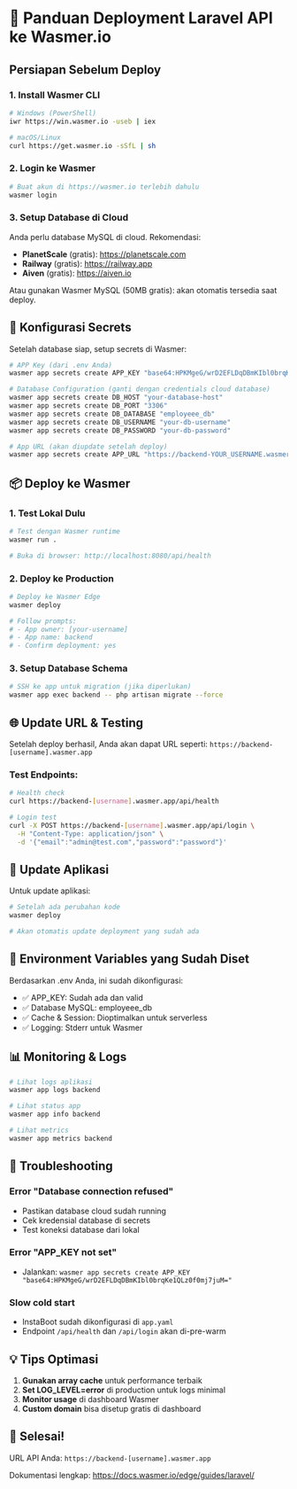 # 🚀 Panduan Deployment Laravel API ke Wasmer.io

## Persiapan Sebelum Deploy

### 1. Install Wasmer CLI
```bash
# Windows (PowerShell)
iwr https://win.wasmer.io -useb | iex

# macOS/Linux
curl https://get.wasmer.io -sSfL | sh
```

### 2. Login ke Wasmer
```bash
# Buat akun di https://wasmer.io terlebih dahulu
wasmer login
```

### 3. Setup Database di Cloud
Anda perlu database MySQL di cloud. Rekomendasi:
- **PlanetScale** (gratis): https://planetscale.com
- **Railway** (gratis): https://railway.app  
- **Aiven** (gratis): https://aiven.io

Atau gunakan Wasmer MySQL (50MB gratis): akan otomatis tersedia saat deploy.

## 🔧 Konfigurasi Secrets

Setelah database siap, setup secrets di Wasmer:

```bash
# APP Key (dari .env Anda)
wasmer app secrets create APP_KEY "base64:HPKMgeG/wrD2EFLDqDBmKIbl0brqKe1QLz0f0mj7juM="

# Database Configuration (ganti dengan credentials cloud database)
wasmer app secrets create DB_HOST "your-database-host"
wasmer app secrets create DB_PORT "3306"
wasmer app secrets create DB_DATABASE "employeee_db"  
wasmer app secrets create DB_USERNAME "your-db-username"
wasmer app secrets create DB_PASSWORD "your-db-password"

# App URL (akan diupdate setelah deploy)
wasmer app secrets create APP_URL "https://backend-YOUR_USERNAME.wasmer.app"
```

## 📦 Deploy ke Wasmer

### 1. Test Lokal Dulu
```bash
# Test dengan Wasmer runtime
wasmer run .

# Buka di browser: http://localhost:8080/api/health
```

### 2. Deploy ke Production
```bash
# Deploy ke Wasmer Edge
wasmer deploy

# Follow prompts:
# - App owner: [your-username]  
# - App name: backend
# - Confirm deployment: yes
```

### 3. Setup Database Schema
```bash
# SSH ke app untuk migration (jika diperlukan)
wasmer app exec backend -- php artisan migrate --force
```

## 🌐 Update URL & Testing

Setelah deploy berhasil, Anda akan dapat URL seperti:
`https://backend-[username].wasmer.app`

### Test Endpoints:
```bash
# Health check
curl https://backend-[username].wasmer.app/api/health

# Login test  
curl -X POST https://backend-[username].wasmer.app/api/login \
  -H "Content-Type: application/json" \
  -d '{"email":"admin@test.com","password":"password"}'
```

## 🔄 Update Aplikasi

Untuk update aplikasi:
```bash
# Setelah ada perubahan kode
wasmer deploy

# Akan otomatis update deployment yang sudah ada
```

## 🎯 Environment Variables yang Sudah Diset

Berdasarkan .env Anda, ini sudah dikonfigurasi:
- ✅ APP_KEY: Sudah ada dan valid
- ✅ Database MySQL: employeee_db
- ✅ Cache & Session: Dioptimalkan untuk serverless
- ✅ Logging: Stderr untuk Wasmer

## 📊 Monitoring & Logs

```bash
# Lihat logs aplikasi
wasmer app logs backend

# Lihat status app
wasmer app info backend

# Lihat metrics
wasmer app metrics backend
```

## 🐛 Troubleshooting

### Error "Database connection refused"
- Pastikan database cloud sudah running
- Cek kredensial database di secrets
- Test koneksi database dari lokal

### Error "APP_KEY not set"
- Jalankan: `wasmer app secrets create APP_KEY "base64:HPKMgeG/wrD2EFLDqDBmKIbl0brqKe1QLz0f0mj7juM="`

### Slow cold start
- InstaBoot sudah dikonfigurasi di `app.yaml`
- Endpoint `/api/health` dan `/api/login` akan di-pre-warm

## 💡 Tips Optimasi

1. **Gunakan array cache** untuk performance terbaik
2. **Set LOG_LEVEL=error** di production untuk logs minimal  
3. **Monitor usage** di dashboard Wasmer
4. **Custom domain** bisa disetup gratis di dashboard

## 🎉 Selesai!

URL API Anda: `https://backend-[username].wasmer.app`

Dokumentasi lengkap: https://docs.wasmer.io/edge/guides/laravel/ 
